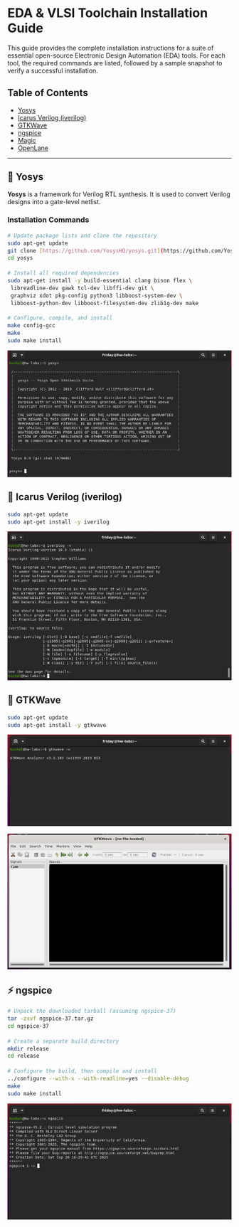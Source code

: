 # EDA & VLSI Toolchain Installation Guide

This guide provides the complete installation instructions for a suite of essential open-source Electronic Design Automation (EDA) tools. For each tool, the required commands are listed, followed by a sample snapshot to verify a successful installation.

## Table of Contents
* [Yosys](#-yosys)
* [Icarus Verilog (iverilog)](#-icarus-verilog-iverilog)
* [GTKWave](#-gtkwave)
* [ngspice](#-ngspice)
* [Magic](#-magic)
* [OpenLane](#-openlane)

---

## 🔬 Yosys
**Yosys** is a framework for Verilog RTL synthesis. It is used to convert Verilog designs into a gate-level netlist.

### Installation Commands
```bash
# Update package lists and clone the repository
sudo apt-get update
git clone [https://github.com/YosysHQ/yosys.git](https://github.com/YosysHQ/yosys.git)
cd yosys

# Install all required dependencies
sudo apt-get install -y build-essential clang bison flex \
 libreadline-dev gawk tcl-dev libffi-dev git \
 graphviz xdot pkg-config python3 libboost-system-dev \
 libboost-python-dev libboost-filesystem-dev zlib1g-dev make

# Configure, compile, and install
make config-gcc
make
sudo make install

```

![Yosys Version](images/yosys.png)

## 🐉 Icarus Verilog (iverilog)
```bash
sudo apt-get update
sudo apt-get install -y iverilog

```
![icarus Version](images/iverilog.png)

## 🌊 GTKWave

```bash
sudo apt-get update
sudo apt-get install -y gtkwave
```
![gtkwave Version](images/gtkwave_0.png)


![gtkwave Version](images/gtkwave_1.png)

## ⚡ ngspice

```bash
# Unpack the downloaded tarball (assuming ngspice-37)
tar -zxvf ngspice-37.tar.gz
cd ngspice-37

# Create a separate build directory
mkdir release
cd release

# Configure the build, then compile and install
../configure --with-x --with-readline=yes --disable-debug
make
sudo make install

```
![ngspuce Version](images/ngspice.png)



